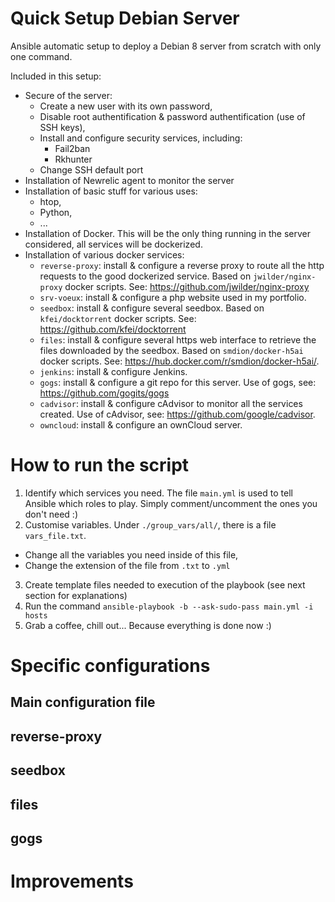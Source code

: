 # Quick Setup Debian Server

Ansible automatic setup to deploy a Debian 8 server from scratch with only one command.

Included in this setup:

* Secure of the server:
    - Create a new user with its own password,
    - Disable root authentification & password authentification (use of SSH keys),
    - Install and configure security services, including:
        + Fail2ban
        + Rkhunter
    - Change SSH default port
* Installation of Newrelic agent to monitor the server
* Installation of basic stuff for various uses:
    - htop,
    - Python,
    - ...
* Installation of Docker. This will be the only thing running in the server considered, all services will be dockerized.
* Installation of various docker services:
    - `reverse-proxy`: install & configure a reverse proxy to route all the http requests to the good dockerized service. Based on `jwilder/nginx-proxy` docker scripts. See: https://github.com/jwilder/nginx-proxy
    - `srv-voeux`: install & configure a php website used in my portfolio.
    - `seedbox`: install & configure several seedbox. Based on `kfei/docktorrent` docker scripts. See: https://github.com/kfei/docktorrent
    - `files`: install & configure several https web interface to retrieve the files downloaded by the seedbox. Based on `smdion/docker-h5ai` docker scripts. See: https://hub.docker.com/r/smdion/docker-h5ai/.
    - `jenkins`: install & configure Jenkins.
    - `gogs`: install & configure a git repo for this server. Use of gogs, see: https://github.com/gogits/gogs
    - `cadvisor`: install & configure cAdvisor to monitor all the services created. Use of cAdvisor, see: https://github.com/google/cadvisor.
    - `owncloud`: install & configure an ownCloud server.

# How to run the script

1. Identify which services you need. The file `main.yml` is used to tell Ansible which roles to play. Simply comment/uncomment the ones you don't need :)
2. Customise variables. Under `./group_vars/all/`, there is a file `vars_file.txt`.
  * Change all the variables you need inside of this file,
  * Change the extension of the file from `.txt` to `.yml`
3. Create template files needed to execution of the playbook (see next section for explanations)
4. Run the command `ansible-playbook -b --ask-sudo-pass main.yml -i hosts`
5. Grab a coffee, chill out... Because everything is done now :)

# Specific configurations
## Main configuration file
## reverse-proxy
## seedbox
## files
## gogs

# Improvements



